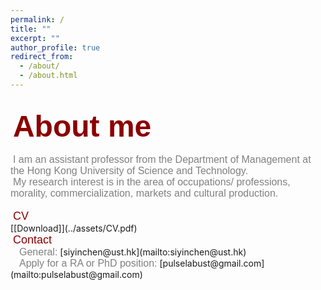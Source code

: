 ```yaml
---
permalink: /
title: ""
excerpt: ""
author_profile: true
redirect_from: 
  - /about/
  - /about.html
---   
```

<br/>  
&nbsp;<font color=DarkRed size=7 face="Arial"><b>About me</b></font>
<br/>
<br/>
&nbsp;<font color=gray size=3 face="Arial">I am an assistant professor from the Department of Management at the Hong Kong University of Science and Technology.</font>
<br/>   
&nbsp;<font color=gray size=3 face="Arial">My research interest is in the area of occupations/ professions, morality, commercialization, markets and cultural production. </font>
<br/>  
<br/>  
&nbsp;<font color=DarkRed size=4 face="Arial">CV</font>
<br/>
[[Download]](../assets/CV.pdf)
<br/>
&nbsp;<font color=DarkRed size=4 face="Arial">Contact</font>
<br/>
&emsp;<font color=gray size=3 face="Arial">General:</font> [siyinchen@ust.hk](mailto:siyinchen@ust.hk)
<br/>
&emsp;<font color=gray size=3 face="Arial">Apply for a RA or PhD position:</font>  [pulselabust@gmail.com](mailto:pulselabust@gmail.com)
